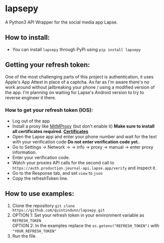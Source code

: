 # lapsepy
A Python3 API Wrapper for the social media app Lapse.


## How to install:
* You can install `lapsepy` through PyPi using `pip install lapsepy`

## Getting your refresh token:
One of the most challenging parts of this project is authentication, it uses Apple's App Attest in place of a captcha. As far as I'm aware there's no work around without jailbreaking your phone / using a modified version of the app. I'm planning on waiting for Lapse's Android version to try to reverse engineer it there.

### How to get your refresh token (IOS):
* Log out of the app
* Install a proxy like [MitMProxy](https://mitmproxy.org/) (but don't enable it) **Make sure to install all certificates required. [Certificates](https://docs.mitmproxy.org/stable/concepts-certificates/)**
* Open the Lapse app and enter your phone number and wait for the text with your verification code **Do not enter verification code yet.**.
* Go to Settings -> Network -> <Your network> -> info -> proxy -> manual -> enter proxy information.
* Enter your verification code.
* Watch your proxies API calls for the second call to `https://auth.production.journal-api.lapse.app/verify` and inspect it.
* Go to the Response tab, and set `view` to `json`
* Copy the refreshToken line.


## How to use examples:
1. Clone the repository `git clone https://github.com/quintindunn/lapsepy.git`
2. OPTION 1: Set your refresh token in your environment variable as `REFRESH_TOKEN`<br>
OPTION 2: In the examples replace the `os.getenv("REFRESH_TOKEN")` with `"YOUR_REFRESH_TOKEN"`
3. Run the file.
